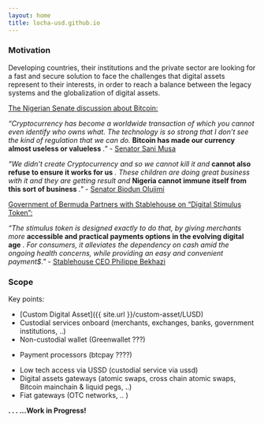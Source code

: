 ```yaml
---
layout: home
title: locha-usd.github.io
---
```


### Motivation

Developing countries, their institutions and the private sector are looking for a fast and secure solution to face the challenges that digital assets represent to their interests, in order to reach a balance between the legacy systems and the globalization of digital assets.


[The Nigerian Senate discussion about Bitcoin:](https://twitter.com/NGRSenate/status/1359801227052220416)

_“Cryptocurrency has become a worldwide transaction of which you cannot even identify who owns what. The technology is so strong that I don’t see the kind of regulation that we can do._ __Bitcoin has made our currency almost useless or valueless__ _."_ - [Senator Sani Musa](https://twitter.com/NGRSenate/status/1359835689513271301)

_“We didn’t create Cryptocurrency and so we cannot kill it and_ __cannot also refuse to ensure it works for us__ _. These children are doing great business with it and they are getting result and_ __Nigeria cannot immune itself from this sort of business__ _."_ - [Senator Biodun Olujimi](https://twitter.com/NGRSenate/status/1359836204955533313)


[Government of Bermuda Partners with Stablehouse on “Digital Stimulus Token”:](https://www.google.com/search?client=ubuntu&hs=rqg&channel=fs&ei=dcpOYKbZONHl5gLRsZvoDw&q=Government+of+Bermuda+digital+currency&oq=Government+of+Bermuda+digital+currency&gs_lcp=Cgdnd3Mtd2l6EAMyBQghEKABMgUIIRCgAToICCEQFhAdEB46BAghEApQ9mVY_npg6X5oAnAAeACAAYoDiAGLF5IBCDAuMTAuNC4xmAEAoAEBqgEHZ3dzLXdpesABAQ&sclient=gws-wiz&ved=0ahUKEwjm57eGpLHvAhXRslkKHdHYBv0Q4dUDCAw&uact=5)

_“The stimulus token is designed exactly to do that, by giving merchants more_ __accessible and practical payments options in the evolving digital age__ _. For consumers, it alleviates the dependency on cash amid the ongoing health concerns, while providing an easy and convenient payment$."_ - [Stablehouse CEO Philippe Bekhazi](https://www.crowdfundinsider.com/2020/09/166037-government-of-bermuda-partners-with-stablehouse-on-digital-stimulus-token/)

### Scope

Key points:

*    [Custom Digital Asset]({{ site.url }}/custom-asset/LUSD)
*    Custodial services onboard  (merchants, exchanges, banks, government institutions, ..)
*    Non-custodial wallet        (Greenwallet ???)
-    Payment processors          (btcpay ????)
*    Low tech access via USSD    (custodial service via ussd)
*    Digital assets gateways     (atomic swaps, cross chain atomic swaps, Bitcoin mainchain & liquid pegs, ..)
*    Fiat gateways               (OTC networks, .. )



__. . . ...Work in Progress!__
